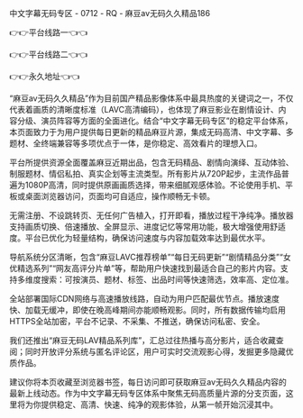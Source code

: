 中文字幕无码专区 - 0712 - RQ - 麻豆av无码久久精品186

👉👉平台线路一👈👈

👉👉平台线路二👈👈

👉👉永久地址👈👈

“麻豆av无码久久精品”作为目前国产精品影像体系中最具热度的关键词之一，不仅代表着画质的清晰度标准（LAVC高清编码），也体现了麻豆影业在剧情设计、内容分级、演员阵容等方面的全面进化。结合“中文字幕无码专区”的稳定平台体系，本页面致力于为用户提供每日更新的精品麻豆片源，集成无码高清、中文字幕、多题材、全终端兼容等多项优点于一体，是你稳定、高效看片的理想入口。

平台所提供资源全面覆盖麻豆近期出品，包含无码精品、剧情向演绎、互动体验、制服题材、情侣私拍、真实企划等主流类型。所有影片从720P起步，主流作品普遍为1080P高清，同时提供原画画质选择，带来细腻观感体验。不论使用手机、平板或桌面浏览器访问，页面均可自适应，操作顺畅无卡顿。

无需注册、不设跳转页、无任何广告植入，打开即看，播放过程干净纯净。播放器支持画质切换、倍速播放、全屏显示、进度记忆等常用功能，极大增强使用舒适度。平台已优化为轻量结构，确保访问速度与内容加载效率达到最优水平。

导航系统分区清晰，包含“麻豆LAVC推荐榜单”“每日无码更新”“剧情精品分类”“女优精选系列”“网友高评分片单”等，帮助用户快速找到最适合自己的影片内容。支持多维度搜索：可按演员、题材、标签、出品时间等快速筛选，效率高、定位准。

全站部署国际CDN网络与高速播放线路，自动为用户匹配最优节点。播放速度快、加载无缓冲，即使在晚高峰期间亦能顺畅观影。同时，所有数据传输均启用HTTPS全站加密，平台不记录、不采集、不推送，确保访问私密、安全。

我们还推出“麻豆无码LAV精品系列库”，汇总过往热播与高分影片，适合收藏查阅；同时开放评分系统与匿名评论区，用户可实时交流观影心得，发掘更多隐藏优质作品。

建议你将本页收藏至浏览器书签，每日访问即可获取麻豆av无码久久精品内容的最新上线动态。作为中文字幕无码专区体系中聚焦无码高质量片源的分支页面，这里将为你提供稳定、高清、快速、纯净的观影体验，从第一帧开始沉浸其中。

